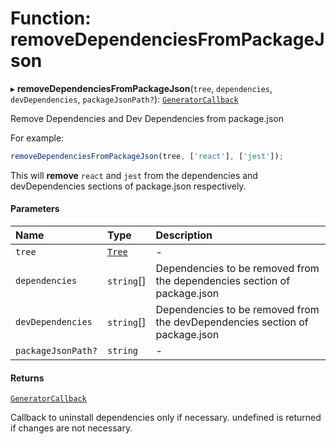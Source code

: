 # Function: removeDependenciesFromPackageJson

▸ **removeDependenciesFromPackageJson**(`tree`, `dependencies`, `devDependencies`, `packageJsonPath?`): [`GeneratorCallback`](/reference/core-api/devkit/documents/GeneratorCallback)

Remove Dependencies and Dev Dependencies from package.json

For example:

```typescript
removeDependenciesFromPackageJson(tree, ['react'], ['jest']);
```

This will **remove** `react` and `jest` from the dependencies and devDependencies sections of package.json respectively.

#### Parameters

| Name               | Type                                                | Description                                                                 |
| :----------------- | :-------------------------------------------------- | :-------------------------------------------------------------------------- |
| `tree`             | [`Tree`](/reference/core-api/devkit/documents/Tree) | -                                                                           |
| `dependencies`     | `string`[]                                          | Dependencies to be removed from the dependencies section of package.json    |
| `devDependencies`  | `string`[]                                          | Dependencies to be removed from the devDependencies section of package.json |
| `packageJsonPath?` | `string`                                            | -                                                                           |

#### Returns

[`GeneratorCallback`](/reference/core-api/devkit/documents/GeneratorCallback)

Callback to uninstall dependencies only if necessary. undefined is returned if changes are not necessary.
